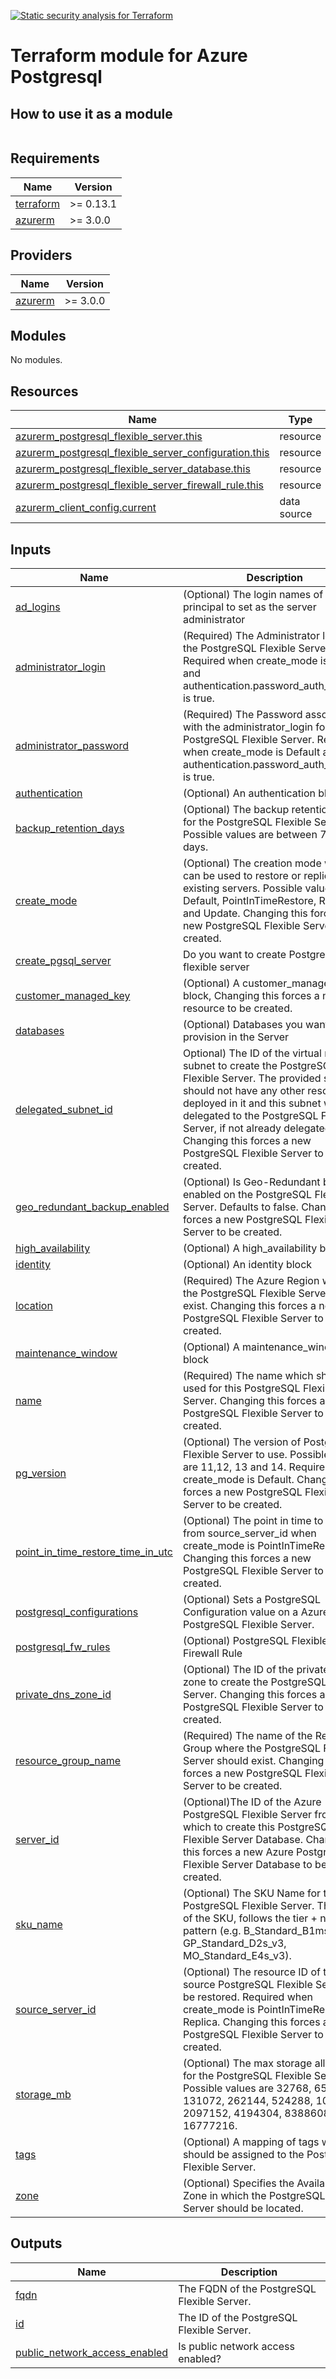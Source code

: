 [![Static security analysis for Terraform](https://github.com/foss-cafe/terraform-azurerm-db-postgresql/actions/workflows/checkov.yml/badge.svg)](https://github.com/foss-cafe/terraform-azurerm-db-postgresql/actions/workflows/checkov.yml)
# Terraform module for Azure Postgresql

## How to use it as a module

```hcl

```

<!-- BEGINNING OF PRE-COMMIT-TERRAFORM DOCS HOOK -->
## Requirements

| Name | Version |
|------|---------|
| <a name="requirement_terraform"></a> [terraform](#requirement\_terraform) | >= 0.13.1 |
| <a name="requirement_azurerm"></a> [azurerm](#requirement\_azurerm) | >= 3.0.0 |

## Providers

| Name | Version |
|------|---------|
| <a name="provider_azurerm"></a> [azurerm](#provider\_azurerm) | >= 3.0.0 |

## Modules

No modules.

## Resources

| Name | Type |
|------|------|
| [azurerm_postgresql_flexible_server.this](https://registry.terraform.io/providers/hashicorp/azurerm/latest/docs/resources/postgresql_flexible_server) | resource |
| [azurerm_postgresql_flexible_server_configuration.this](https://registry.terraform.io/providers/hashicorp/azurerm/latest/docs/resources/postgresql_flexible_server_configuration) | resource |
| [azurerm_postgresql_flexible_server_database.this](https://registry.terraform.io/providers/hashicorp/azurerm/latest/docs/resources/postgresql_flexible_server_database) | resource |
| [azurerm_postgresql_flexible_server_firewall_rule.this](https://registry.terraform.io/providers/hashicorp/azurerm/latest/docs/resources/postgresql_flexible_server_firewall_rule) | resource |
| [azurerm_client_config.current](https://registry.terraform.io/providers/hashicorp/azurerm/latest/docs/data-sources/client_config) | data source |

## Inputs

| Name | Description | Type | Default | Required |
|------|-------------|------|---------|:--------:|
| <a name="input_ad_logins"></a> [ad\_logins](#input\_ad\_logins) | (Optional) The login names of the principal to set as the server administrator | `list(string)` | `[]` | no |
| <a name="input_administrator_login"></a> [administrator\_login](#input\_administrator\_login) | (Required) The Administrator login for the PostgreSQL Flexible Server. Required when create\_mode is Default and authentication.password\_auth\_enabled is true. | `string` | n/a | yes |
| <a name="input_administrator_password"></a> [administrator\_password](#input\_administrator\_password) | (Required) The Password associated with the administrator\_login for the PostgreSQL Flexible Server. Required when create\_mode is Default and authentication.password\_auth\_enabled is true. | `string` | n/a | yes |
| <a name="input_authentication"></a> [authentication](#input\_authentication) | (Optional) An authentication block | `any` | `[]` | no |
| <a name="input_backup_retention_days"></a> [backup\_retention\_days](#input\_backup\_retention\_days) | (Optional) The backup retention days for the PostgreSQL Flexible Server. Possible values are between 7 and 35 days. | `number` | `35` | no |
| <a name="input_create_mode"></a> [create\_mode](#input\_create\_mode) | (Optional) The creation mode which can be used to restore or replicate existing servers. Possible values are Default, PointInTimeRestore, Replica and Update. Changing this forces a new PostgreSQL Flexible Server to be created. | `string` | `"Default"` | no |
| <a name="input_create_pgsql_server"></a> [create\_pgsql\_server](#input\_create\_pgsql\_server) | Do you want to create Postgresql flexible server | `bool` | `true` | no |
| <a name="input_customer_managed_key"></a> [customer\_managed\_key](#input\_customer\_managed\_key) | (Optional) A customer\_managed\_key block, Changing this forces a new resource to be created. | `any` | `[]` | no |
| <a name="input_databases"></a> [databases](#input\_databases) | (Optional) Databases you want to provision in the Server | `any` | `{}` | no |
| <a name="input_delegated_subnet_id"></a> [delegated\_subnet\_id](#input\_delegated\_subnet\_id) | Optional) The ID of the virtual network subnet to create the PostgreSQL Flexible Server. The provided subnet should not have any other resource deployed in it and this subnet will be delegated to the PostgreSQL Flexible Server, if not already delegated. Changing this forces a new PostgreSQL Flexible Server to be created. | `string` | `null` | no |
| <a name="input_geo_redundant_backup_enabled"></a> [geo\_redundant\_backup\_enabled](#input\_geo\_redundant\_backup\_enabled) | (Optional) Is Geo-Redundant backup enabled on the PostgreSQL Flexible Server. Defaults to false. Changing this forces a new PostgreSQL Flexible Server to be created. | `bool` | `false` | no |
| <a name="input_high_availability"></a> [high\_availability](#input\_high\_availability) | (Optional) A high\_availability block | `any` | `[]` | no |
| <a name="input_identity"></a> [identity](#input\_identity) | (Optional) An identity block | `any` | `[]` | no |
| <a name="input_location"></a> [location](#input\_location) | (Required) The Azure Region where the PostgreSQL Flexible Server should exist. Changing this forces a new PostgreSQL Flexible Server to be created. | `string` | n/a | yes |
| <a name="input_maintenance_window"></a> [maintenance\_window](#input\_maintenance\_window) | (Optional) A maintenance\_window block | `any` | `[]` | no |
| <a name="input_name"></a> [name](#input\_name) | (Required) The name which should be used for this PostgreSQL Flexible Server. Changing this forces a new PostgreSQL Flexible Server to be created. | `string` | n/a | yes |
| <a name="input_pg_version"></a> [pg\_version](#input\_pg\_version) | (Optional) The version of PostgreSQL Flexible Server to use. Possible values are 11,12, 13 and 14. Required when create\_mode is Default. Changing this forces a new PostgreSQL Flexible Server to be created. | `number` | `14` | no |
| <a name="input_point_in_time_restore_time_in_utc"></a> [point\_in\_time\_restore\_time\_in\_utc](#input\_point\_in\_time\_restore\_time\_in\_utc) | (Optional) The point in time to restore from source\_server\_id when create\_mode is PointInTimeRestore. Changing this forces a new PostgreSQL Flexible Server to be created. | `string` | `null` | no |
| <a name="input_postgresql_configurations"></a> [postgresql\_configurations](#input\_postgresql\_configurations) | (Optional) Sets a PostgreSQL Configuration value on a Azure PostgreSQL Flexible Server. | `any` | `{}` | no |
| <a name="input_postgresql_fw_rules"></a> [postgresql\_fw\_rules](#input\_postgresql\_fw\_rules) | (Optional) PostgreSQL Flexible Server Firewall Rule | `any` | `{}` | no |
| <a name="input_private_dns_zone_id"></a> [private\_dns\_zone\_id](#input\_private\_dns\_zone\_id) | (Optional) The ID of the private DNS zone to create the PostgreSQL Flexible Server. Changing this forces a new PostgreSQL Flexible Server to be created. | `string` | `null` | no |
| <a name="input_resource_group_name"></a> [resource\_group\_name](#input\_resource\_group\_name) | (Required) The name of the Resource Group where the PostgreSQL Flexible Server should exist. Changing this forces a new PostgreSQL Flexible Server to be created. | `string` | n/a | yes |
| <a name="input_server_id"></a> [server\_id](#input\_server\_id) | (Optional)The ID of the Azure PostgreSQL Flexible Server from which to create this PostgreSQL Flexible Server Database. Changing this forces a new Azure PostgreSQL Flexible Server Database to be created. | `string` | `null` | no |
| <a name="input_sku_name"></a> [sku\_name](#input\_sku\_name) | (Optional) The SKU Name for the PostgreSQL Flexible Server. The name of the SKU, follows the tier + name pattern (e.g. B\_Standard\_B1ms, GP\_Standard\_D2s\_v3, MO\_Standard\_E4s\_v3). | `string` | `"B_Standard_B1ms"` | no |
| <a name="input_source_server_id"></a> [source\_server\_id](#input\_source\_server\_id) | (Optional) The resource ID of the source PostgreSQL Flexible Server to be restored. Required when create\_mode is PointInTimeRestore or Replica. Changing this forces a new PostgreSQL Flexible Server to be created. | `string` | `null` | no |
| <a name="input_storage_mb"></a> [storage\_mb](#input\_storage\_mb) | (Optional) The max storage allowed for the PostgreSQL Flexible Server. Possible values are 32768, 65536, 131072, 262144, 524288, 1048576, 2097152, 4194304, 8388608, and 16777216. | `number` | `65536` | no |
| <a name="input_tags"></a> [tags](#input\_tags) | (Optional) A mapping of tags which should be assigned to the PostgreSQL Flexible Server. | `map(string)` | `{}` | no |
| <a name="input_zone"></a> [zone](#input\_zone) | (Optional) Specifies the Availability Zone in which the PostgreSQL Flexible Server should be located. | `string` | `null` | no |

## Outputs

| Name | Description |
|------|-------------|
| <a name="output_fqdn"></a> [fqdn](#output\_fqdn) | The FQDN of the PostgreSQL Flexible Server. |
| <a name="output_id"></a> [id](#output\_id) | The ID of the PostgreSQL Flexible Server. |
| <a name="output_public_network_access_enabled"></a> [public\_network\_access\_enabled](#output\_public\_network\_access\_enabled) | Is public network access enabled? |
<!-- END OF PRE-COMMIT-TERRAFORM DOCS HOOK -->
